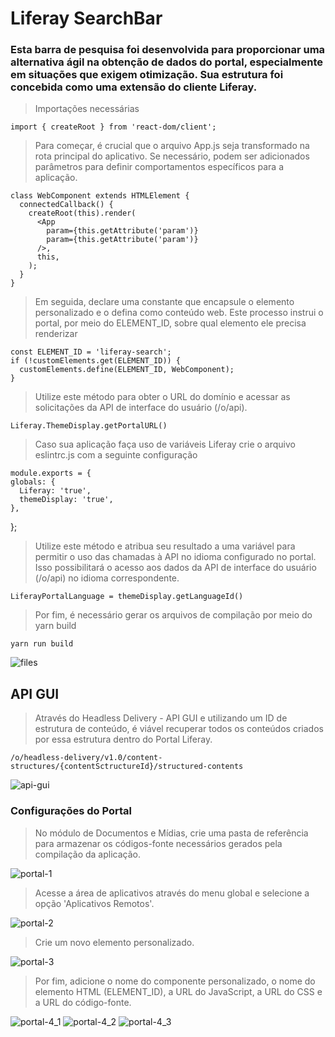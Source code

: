 # Liferay SearchBar

### Esta barra de pesquisa foi desenvolvida para proporcionar uma alternativa ágil na obtenção de dados do portal, especialmente em situações que exigem otimização. Sua estrutura foi concebida como uma extensão do cliente Liferay.

> Importações necessárias

    import { createRoot } from 'react-dom/client';

> Para começar, é crucial que o arquivo App.js seja transformado na rota principal do aplicativo. Se necessário, podem ser adicionados parâmetros para definir comportamentos específicos para a aplicação.

    class WebComponent extends HTMLElement {
      connectedCallback() {
        createRoot(this).render(
          <App
            param={this.getAttribute('param')}
            param={this.getAttribute('param')}
          />,
          this,
        );
      }
    }

> Em seguida, declare uma constante que encapsule o elemento personalizado e o defina como conteúdo web. Este processo instrui o portal, por meio do ELEMENT_ID, sobre qual elemento ele precisa renderizar

    const ELEMENT_ID = 'liferay-search';
    if (!customElements.get(ELEMENT_ID)) {
      customElements.define(ELEMENT_ID, WebComponent);
    }

> Utilize este método para obter o URL do domínio e acessar as solicitações da API de interface do usuário (/o/api).

    Liferay.ThemeDisplay.getPortalURL()

> Caso sua aplicação faça uso de variáveis Liferay crie o arquivo eslintrc.js com a seguinte configuração

    module.exports = {
    globals: {
      Liferay: 'true',
      themeDisplay: 'true',
    },
  };


> Utilize este método e atribua seu resultado a uma variável para permitir o uso das chamadas à API no idioma configurado no portal. Isso possibilitará o acesso aos dados da API de interface do usuário (/o/api) no idioma correspondente.

    LiferayPortalLanguage = themeDisplay.getLanguageId()

> Por fim, é necessário gerar os arquivos de compilação por meio do yarn build

    yarn run build
 
  ![files](https://github.com/ocesar9/liferay-search-bar_headless-api/blob/main/liferay-search-bar/images/files.png)

## API GUI

> Através do Headless Delivery - API GUI e utilizando um ID de estrutura de conteúdo, é viável recuperar todos os conteúdos criados por essa estrutura dentro do Portal Liferay.

    /o/headless-delivery/v1.0/content-structures/{contentSctructureId}/structured-contents

  ![api-gui](https://github.com/ocesar9/liferay-search-bar_headless-api/blob/main/liferay-search-bar/images/api-gui.png)

### Configurações do Portal

  > No módulo de Documentos e Mídias, crie uma pasta de referência para armazenar os códigos-fonte necessários gerados pela compilação da aplicação.

  ![portal-1](https://github.com/ocesar9/liferay-search-bar_headless-api/blob/main/liferay-search-bar/images/liferay_part1.png)

  > Acesse a área de aplicativos através do menu global e selecione a opção 'Aplicativos Remotos'.

  ![portal-2](https://github.com/ocesar9/liferay-search-bar_headless-api/blob/main/liferay-search-bar/images/liferay_part2.png)

  > Crie um novo elemento personalizado.

  ![portal-3](https://github.com/ocesar9/liferay-search-bar_headless-api/blob/main/liferay-search-bar/images/liferay_part3.png)

  > Por fim, adicione o nome do componente personalizado, o nome do elemento HTML (ELEMENT_ID), a URL do JavaScript, a URL do CSS e a URL do código-fonte.

  ![portal-4_1](https://github.com/ocesar9/liferay-search-bar_headless-api/blob/main/liferay-search-bar/images/liferay_part4_1.png)
  ![portal-4_2](https://github.com/ocesar9/liferay-search-bar_headless-api/blob/main/liferay-search-bar/images/liferay_part4_2.png)
  ![portal-4_3](https://github.com/ocesar9/liferay-search-bar_headless-api/blob/main/liferay-search-bar/images/liferay_part4_3.png)
